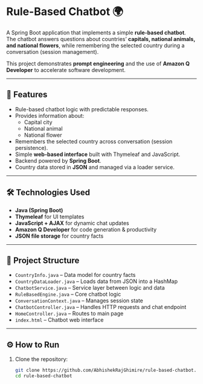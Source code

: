 # Rule-Based Chatbot 🌍

A Spring Boot application that implements a simple **rule-based chatbot**.  
The chatbot answers questions about countries’ **capitals, national animals, and national flowers**, while remembering the selected country during a conversation (session management).  

This project demonstrates **prompt engineering** and the use of **Amazon Q Developer** to accelerate software development.

---

## 🚀 Features
- Rule-based chatbot logic with predictable responses.
- Provides information about:
  - Capital city
  - National animal
  - National flower
- Remembers the selected country across conversation (session persistence).
- Simple **web-based interface** built with Thymeleaf and JavaScript.
- Backend powered by **Spring Boot**.
- Country data stored in **JSON** and managed via a loader service.

---

## 🛠️ Technologies Used
- **Java (Spring Boot)**
- **Thymeleaf** for UI templates
- **JavaScript + AJAX** for dynamic chat updates
- **Amazon Q Developer** for code generation & productivity
- **JSON file storage** for country facts

---

## 📂 Project Structure
- `CountryInfo.java` – Data model for country facts  
- `CountryDataLoader.java` – Loads data from JSON into a HashMap  
- `ChatbotService.java` – Service layer between logic and data  
- `RuleBasedEngine.java` – Core chatbot logic  
- `ConversationContext.java` – Manages session state  
- `ChatbotController.java` – Handles HTTP requests and chat endpoint  
- `HomeController.java` – Routes to main page  
- `index.html` – Chatbot web interface  

---

## ⚙️ How to Run
1. Clone the repository:
   ```bash
   git clone https://github.com/AbhishekRajGhimire/rule-based-chatbot.git
   cd rule-based-chatbot
